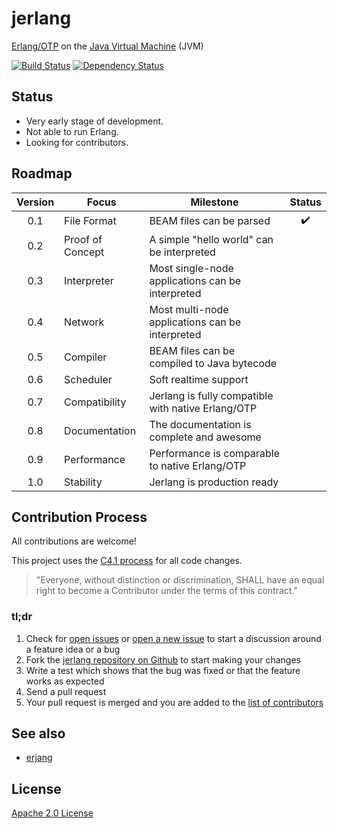 # jerlang

[Erlang/OTP](https://github.com/erlang/otp) on the [Java Virtual Machine](https://en.wikipedia.org/wiki/Java_virtual_machine) (JVM)

[![Build Status](https://img.shields.io/travis/jerlang/jerlang.svg?branch=master&style=flat)](https://travis-ci.org/jerlang/jerlang)
[![Dependency Status](https://www.versioneye.com/user/projects/55acc9853065350023000481/badge.svg?style=flat)](https://www.versioneye.com/user/projects/55acc9853065350023000481)

## Status

* Very early stage of development.
* Not able to run Erlang.
* Looking for contributors.

## Roadmap

|Version|Focus|Milestone|Status|
|:-----:|-----|---------|:----:|
|0.1    |File Format     |BEAM files can be parsed|:heavy_check_mark:|
|0.2    |Proof of Concept|A simple "hello world" can be interpreted||
|0.3    |Interpreter     |Most single-node applications can be interpreted||
|0.4    |Network         |Most multi-node applications can be interpreted||
|0.5    |Compiler        |BEAM files can be compiled to Java bytecode||
|0.6    |Scheduler       |Soft realtime support||
|0.7    |Compatibility   |Jerlang is fully compatible with native Erlang/OTP||
|0.8    |Documentation   |The documentation is complete and awesome||
|0.9    |Performance     |Performance is comparable to native Erlang/OTP||
|1.0    |Stability       |Jerlang is production ready||

## Contribution Process

All contributions are welcome!

This project uses the [C4.1 process](http://rfc.zeromq.org/spec:22)
for all code changes.

> "Everyone, without distinction or discrimination,
> SHALL have an equal right to become a Contributor
> under the terms of this contract."

### tl;dr

1. Check for [open issues](https://github.com/jerlang/jerlang/issues) or
[open a new issue](https://github.com/jerlang/jerlang/issues/new) to start
a discussion around a feature idea or a bug
2. Fork the [jerlang repository on Github](https://github.com/jerlang/jerlang)
to start making your changes
3. Write a test which shows that the bug was fixed or that the feature works
as expected
4. Send a pull request
5. Your pull request is merged and you are added to the
[list of contributors](https://github.com/jerlang/jerlang/graphs/contributors)

## See also

* [erjang](https://github.com/trifork/erjang)

## License

[Apache 2.0 License](LICENSE)
